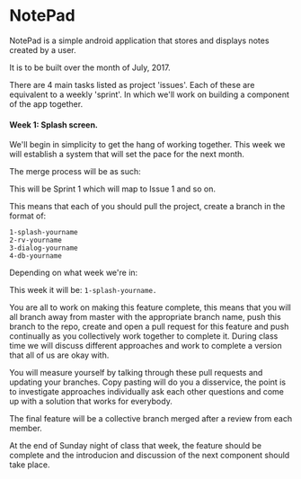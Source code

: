 # NotePad

NotePad is a simple android application that stores and displays notes created by a user.

It is to be built over the month of July, 2017. 

There are 4 main tasks listed as project 'issues'. Each of these are equivalent to a weekly 'sprint'. In which we'll work on building a component of the app together.

#### Week 1: Splash screen. 

We'll begin in simplicity to get the hang of working together. This week we will establish a system that will set the pace for the next month. 

The merge process will be as such: 

  This will be Sprint 1 which will map to Issue 1 and so on. 

  This means that each of you should pull the project, create a branch in the format of: 

    1-splash-yourname
    2-rv-yourname
    3-dialog-yourname
    4-db-yourname

  Depending on what week we're in:

This week it will be: `1-splash-yourname.`

 You are all to work on making this feature complete, this means that you will all branch away from master with the appropriate branch name, push this branch to the repo, create and open a pull request for this feature and push continually as you collectively work together to complete it. During class time we will discuss different approaches and work to complete a version that all of us are okay with.   

You will measure yourself by talking through these pull requests and updating your branches. Copy pasting will do you a disservice, the point is to investigate approaches individually ask each other questions and come up with a solution that works for everybody.

The final feature will be a collective branch merged after a review from each member.

At the end of Sunday night of class that week, the feature should be complete and the introducion and discussion of the next component should take place.
